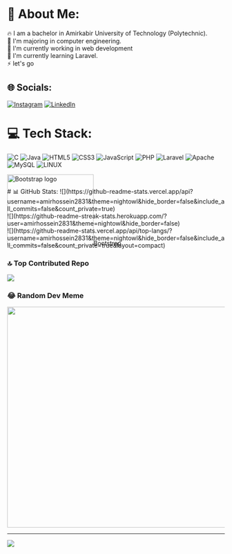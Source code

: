 # 💫 About Me:
:fire: I am a bachelor in Amirkabir University of Technology (Polytechnic).<br>:art: I'm majoring in computer engineering.<br>:wrench: I'm currently working in web development<br>:construction_worker: I'm currently learning Laravel.<br>:zap: let's go

## 🌐 Socials:
[![Instagram](https://img.shields.io/badge/Instagram-%23E4405F.svg?logo=Instagram&logoColor=white)](https://instagram.com/amirh_motaghian) [![LinkedIn](https://img.shields.io/badge/LinkedIn-%230077B5.svg?logo=linkedin&logoColor=white)](https://www.linkedin.com/in/amirhossein-motaghian-b4a165272) 

# 💻 Tech Stack:
![C](https://img.shields.io/badge/c-%2300599C.svg?style=for-the-badge&logo=c&logoColor=white) ![Java](https://img.shields.io/badge/java-%23ED8B00.svg?style=for-the-badge&logo=java&logoColor=white) ![HTML5](https://img.shields.io/badge/html5-%23E34F26.svg?style=for-the-badge&logo=html5&logoColor=white) ![CSS3](https://img.shields.io/badge/css3-%231572B6.svg?style=for-the-badge&logo=css3&logoColor=white) ![JavaScript](https://img.shields.io/badge/javascript-%23323330.svg?style=for-the-badge&logo=javascript&logoColor=%23F7DF1E) ![PHP](https://img.shields.io/badge/php-%23777BB4.svg?style=for-the-badge&logo=php&logoColor=white) ![Laravel](https://img.shields.io/badge/laravel-%23FF2D20.svg?style=for-the-badge&logo=laravel&logoColor=white) ![Apache](https://img.shields.io/badge/apache-%23D42029.svg?style=for-the-badge&logo=apache&logoColor=white) ![MySQL](https://img.shields.io/badge/mysql-%2300f.svg?style=for-the-badge&logo=mysql&logoColor=white) ![LINUX](https://img.shields.io/badge/Linux-FCC624?style=for-the-badge&logo=linux&logoColor=black)
<div style="width 100px; height: 30px;">
      <img src="https://v5.getbootstrap.com/docs/5.0/assets/brand/bootstrap-logo-shadow.png" alt="Bootstrap logo" width="200" height="165">Bootstrap
</div>
# 📊 GitHub Stats:
![](https://github-readme-stats.vercel.app/api?username=amirhossein2831&theme=nightowl&hide_border=false&include_all_commits=false&count_private=true)<br/>
![](https://github-readme-streak-stats.herokuapp.com/?user=amirhossein2831&theme=nightowl&hide_border=false)<br/>
![](https://github-readme-stats.vercel.app/api/top-langs/?username=amirhossein2831&theme=nightowl&hide_border=false&include_all_commits=false&count_private=true&layout=compact)

### 🔝 Top Contributed Repo
![](https://github-contributor-stats.vercel.app/api?username=amirhossein2831&limit=5&theme=tokyonight&combine_all_yearly_contributions=true)

### 😂 Random Dev Meme
<img src="https://rm.up.railway.app/" width="512px"/>

---
[![](https://visitcount.itsvg.in/api?id=amirhossein2831&icon=0&color=1)](https://visitcount.itsvg.in)

<!-- Proudly created with GPRM ( https://gprm.itsvg.in ) -->
